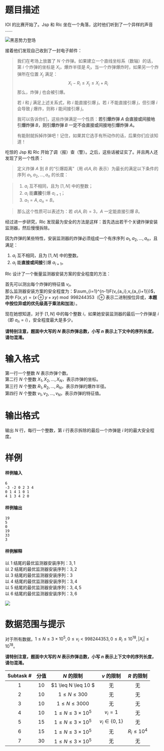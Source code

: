 
# 题目描述

IOI 的比赛开始了。Jsp 和 Rlc 坐在一个角落，这时他们听到了一个异样的声音 ……

![黑恶势力登场](/source/loj/522/img/aHR0cDovL2ltZy51b2ouYWMvcHJvYmxlbS8yNDEvZGFyay5qcGc=.jpg)

接着他们发现自己收到了一封电子邮件：  

> 我们在考场上放置了 $N$ 个炸弹。如果建立一个直线坐标系（数轴）的话，第 $i$ 个炸弹的坐标是 $X_i$，爆炸半径是 $R_i$，当一个炸弹爆炸时，如果另一个炸弹所在位置 $X_j$ 满足：
> $$
> X_i-R_i\leq X_j\leq X_i+R_i
> $$
> 那么，炸弹 $j$ 也会被引爆。
>
> 若 $i$ 和 $j$ 满足上述关系式，称 $i$ 能直接引爆 $j$。若 $i$ 不能直接引爆 $j$，但引爆 $i$ 会导致 $j$ 爆炸，则称 $i$ 能间接引爆 $j$。
>
> 我可以告诉你们，这些炸弹满足一个性质：**若引爆炸弹 $A$ 会直接或间接地引爆炸弹 $B$，则引爆炸弹 $B$ 一定不会直接或间接地引爆炸弹 $A$。**
>
> 有能耐就拆掉炸弹吧！记住，如果其它选手有所动作的话，后果你们应该知道！

吃惊的 Jsp 和 Rlc 开始了调（报）查（警）。之后，这些话被证实了。并且两人还发现了另一个性质：

> 定义炸弹 $A$ 到 $B$ 的“引爆距离”（用 $d(A,B)$ 表示）为最长的满足以下条件的序列 $a_1,a_2,...,a_n$ 的长度：

> 1. $a_i$ 互不相同，且为 $[1,N]$ 中的整数；
> 2. $a_i$ 能**直接**引爆 $a_{i+1}$；
> 3. $a_1=A,a_n=B$。

> 那么这个性质可以表述为：若 $d(A,B)=3$，$A$ 一定能直接引爆 $B$。

经过进一步研究，Rlc 发现最为安全的方法是这样：首先选出若干个关键炸弹安装监测器，然后慢慢拆除。

因为炸弹的某些特性，安装监测器的炸弹必须组成一个有序序列 $a_1,a_2,...,a_n$，且满足：

1. $a_i$ 互不相同，且为 $[1,N]$ 中的整数。
2. $a_i$ 能**直接或间接**引爆 $a_{i+1}$。

Rlc 设计了一个衡量监测器安装方案的安全程度的方法：  

首先可以测出每个炸弹的特征值 $v_i$。  
那么监测器安装方案的安全程度为：$\sum_{i=1}^{n-1}F(v_{a_i},v_{a_{i+1}})$，其中 $F(x,y)=(x\oplus y+xy)\bmod 998244353$（$\oplus$ 表示二进制按位异或，**本题中按位异或的优先级高于乘法和加法**）。

现在她想知道，对于 $[1,N]$ 中的每个整数 $i$，如果她安装监测器的最后一个炸弹是 $i$（即 $a_n=i$），安全程度最大是多少。

**请特别注意，题面中大写的 $N$ 表示炸弹总数，小写 $n$ 表示上下文中的序列长度，请勿混淆。**

# 输入格式

第一行一个整数 $N$ 表示炸弹个数。  
第二行 $N$ 个整数 $X_1,X_2,...,X_N$，表示炸弹的坐标。  
第三行 $N$ 个整数 $R_1,R_2,...,R_N$，表示炸弹的爆炸半径。  
第四行 $N$ 个整数 $v_1,v_2,...,v_N$，表示炸弹的特征值。

# 输出格式

输出 $N$ 行，每行一个整数，第 $i$ 行表示拆除的最后一个炸弹是 $i$ 时的最大安全程度。

# 样例

#### 样例输入
```plain
6
-3 -2 0 2 3 4
0 1 4 1 0 1
4 1 3 4 2 0
```

#### 样例输出
```plain
19
5
0
19
33
3
```

#### 样例解释
以 $1$ 结尾的最优监测器安装序列：$3,1$  
以 $2$ 结尾的最优监测器安装序列：$3,2$  
以 $3$ 结尾的最优监测器安装序列：$3$  
以 $4$ 结尾的最优监测器安装序列：$3,4$  
以 $5$ 结尾的最优监测器安装序列：$3,4,5$  
以 $6$ 结尾的最优监测器安装序列：$3,6$  

![](https://ooo.0o0.ooo/2017/06/22/594b1ce84ad04.png)

# 数据范围与提示

对于所有数据，$1\leq N\leq 3\times 10^5,0\leq v_i<998244353,0\leq R_i\leq 10^{18},|X_i|\leq 10^{18}$。

**请特别注意，题面中大写的 $N$ 表示炸弹总数，小写 $n$ 表示上下文中的序列长度，请勿混淆。**

<!-- BEGIN: Migrated markdown table -->

| Subtask # | 分值 | $N$ 的限制 | $v$ 的限制 | $R$ 的限制 |
|:-:|:-:|:-:|:-:|:-:|
| 1 | $10$ | $1 \leq N \leq 10 $ | 无 | 无 |
| 2 | $10$ | $1 \leq N \leq 300$ | 无 | 无 |
| 3 | $10$ | $1 \leq N \leq 3000$ | 无 | 无 |
| 4 | $10$ | $1 \leq N \leq 3\times 10^5$ | $v_i=1$ | 无 |
| 5 | $15$ | $1 \leq N \leq 3\times 10^5$ | $v_i\in\{0,1\}$ | 无 |
| 6 | $15$ | $1 \leq N \leq 3\times 10^5$ | 无 | $R_i\leq 10^4$ |
| 7 | $30$ | $1 \leq N \leq 3\times 10^5$ | 无 | 无 |

<!-- Migrated from original HTML table:
<table class='ui table'>
    <thead>
        <tr>
            <th style='text-align: center'>Subtask #</th>
            <th style='text-align: center'> 分值 </th>
            <th style='text-align: center'> $N$ 的限制 </th>
            <th style='text-align: center'> $v$ 的限制 </th>
            <th style='text-align: center'> $R$ 的限制 </th>
        </tr>
    </thead>
    <tbody>
        <tr>
            <td style='text-align: center; border-right: rgba(34, 36, 38, 0.1) 1px solid;'>1</td>
            <td style='text-align: center; border-right: rgba(34, 36, 38, 0.1) 1px solid;'> $10$ </td>
            <td style='text-align: center; border-right: rgba(34, 36, 38, 0.1) 1px solid;'> $1 \leq N \leq 10 $ </td>
            <td style='text-align: center; border-right: rgba(34, 36, 38, 0.1) 1px solid;' rowspan='3'> 无 </td>
            <td style='text-align: center' rowspan='5'> 无 </td>
        </tr>
        <tr>
            <td style='text-align: center; border-right: rgba(34, 36, 38, 0.1) 1px solid;'>2</td>
            <td style='text-align: center; border-right: rgba(34, 36, 38, 0.1) 1px solid;'> $10$ </td>
            <td style='text-align: center; border-right: rgba(34, 36, 38, 0.1) 1px solid;' rowspan='1'> $1 \leq N \leq 300$ </td>
        </tr>
        <tr>
            <td style='text-align: center; border-right: rgba(34, 36, 38, 0.1) 1px solid;'>3</td>
            <td style='text-align: center; border-right: rgba(34, 36, 38, 0.1) 1px solid;'> $10$ </td>
            <td style='text-align: center; border-right: rgba(34, 36, 38, 0.1) 1px solid;' rowspan='1'> $1 \leq N \leq 3000$ </td>
        </tr>
        <tr>
            <td style='text-align: center; border-right: rgba(34, 36, 38, 0.1) 1px solid;'>4</td>
            <td style='text-align: center; border-right: rgba(34, 36, 38, 0.1) 1px solid;'> $10$ </td>
            <td style='text-align: center; border-right: rgba(34, 36, 38, 0.1) 1px solid;' rowspan='4'> $1 \leq N \leq 3\times 10^5$ </td>
            <td style='text-align: center; border-right: rgba(34, 36, 38, 0.1) 1px solid;' rowspan='1'> $v_i=1$ </td>
        </tr>
        <tr>
            <td style='text-align: center; border-right: rgba(34, 36, 38, 0.1) 1px solid;'>5</td>
            <td style='text-align: center; border-right: rgba(34, 36, 38, 0.1) 1px solid;'> $15$ </td>
            <td style='text-align: center; border-right: rgba(34, 36, 38, 0.1) 1px solid;' rowspan='1'> $v_i\in\{0,1\}$ </td>
        </tr>
        <tr>
            <td style='text-align: center; border-right: rgba(34, 36, 38, 0.1) 1px solid;'>6</td>
            <td style='text-align: center; border-right: rgba(34, 36, 38, 0.1) 1px solid;'> $15$ </td>
            <td style='text-align: center; border-right: rgba(34, 36, 38, 0.1) 1px solid;' rowspan='2'> 无 </td>
            <td style='text-align: center' rowspan='1'> $R_i\leq 10^4$ </td>
        </tr>
        <tr>
            <td style='text-align: center; border-right: rgba(34, 36, 38, 0.1) 1px solid;'>7</td>
            <td style='text-align: center; border-right: rgba(34, 36, 38, 0.1) 1px solid;'> $30$ </td>
            <td style='text-align: center' rowspan='1'> 无 </td>
        </tr>
    </tbody>
</table>
-->

<!-- END: Migrated markdown table -->

